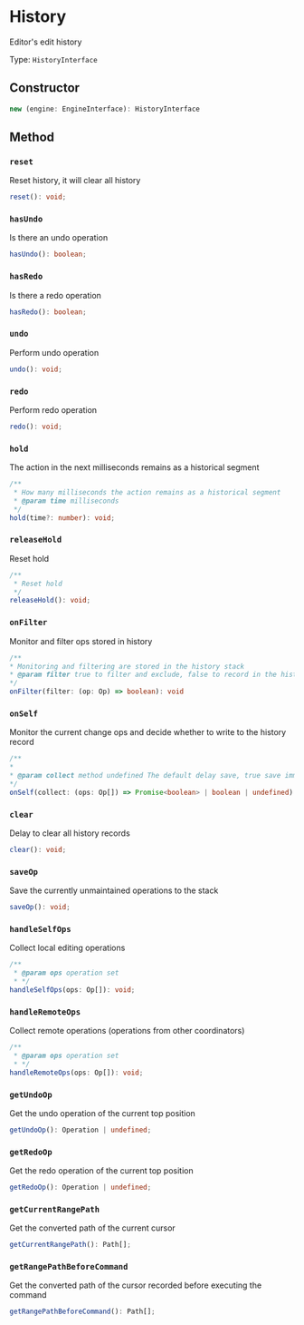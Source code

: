 # History

Editor's edit history

Type: `HistoryInterface`

## Constructor

```ts
new (engine: EngineInterface): HistoryInterface
```

## Method

### `reset`

Reset history, it will clear all history

```ts
reset(): void;
```

### `hasUndo`

Is there an undo operation

```ts
hasUndo(): boolean;
```

### `hasRedo`

Is there a redo operation

```ts
hasRedo(): boolean;
```

### `undo`

Perform undo operation

```ts
undo(): void;
```

### `redo`

Perform redo operation

```ts
redo(): void;
```

### `hold`

The action in the next milliseconds remains as a historical segment

```ts
/**
 * How many milliseconds the action remains as a historical segment
 * @param time milliseconds
 */
hold(time?: number): void;
```

### `releaseHold`

Reset hold

```ts
/**
 * Reset hold
 */
releaseHold(): void;
```

### `onFilter`

Monitor and filter ops stored in history

```ts
/**
* Monitoring and filtering are stored in the history stack
* @param filter true to filter and exclude, false to record in the history stack
*/
onFilter(filter: (op: Op) => boolean): void
```

### `onSelf`

Monitor the current change ops and decide whether to write to the history record

```ts
/**
*
* @param collect method undefined The default delay save, true save immediately, false immediately discard. Promise<boolean> blocks all subsequent ops until it returns false or true
*/
onSelf(collect: (ops: Op[]) => Promise<boolean> | boolean | undefined): void
```

### `clear`

Delay to clear all history records

```ts
clear(): void;
```

### `saveOp`

Save the currently unmaintained operations to the stack

```ts
saveOp(): void;
```

### `handleSelfOps`

Collect local editing operations

```ts
/**
 * @param ops operation set
 * */
handleSelfOps(ops: Op[]): void;
```

### `handleRemoteOps`

Collect remote operations (operations from other coordinators)

```ts
/**
 * @param ops operation set
 * */
handleRemoteOps(ops: Op[]): void;
```

### `getUndoOp`

Get the undo operation of the current top position

```ts
getUndoOp(): Operation | undefined;
```

### `getRedoOp`

Get the redo operation of the current top position

```ts
getRedoOp(): Operation | undefined;
```

### `getCurrentRangePath`

Get the converted path of the current cursor

```ts
getCurrentRangePath(): Path[];
```

### `getRangePathBeforeCommand`

Get the converted path of the cursor recorded before executing the command

```ts
getRangePathBeforeCommand(): Path[];
```
